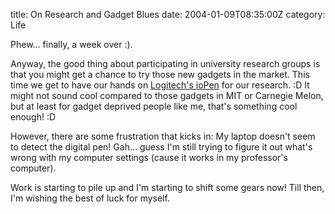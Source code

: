 title: On Research and Gadget Blues
date: 2004-01-09T08:35:00Z
category: Life

Phew… finally, a week over :).

Anyway, the good thing about participating in university research groups is that you might get a chance to try those new gadgets in the market. This time we get to have our hands on [Logitech's ioPen](http://www.logitech.com/index.cfm?page=products/usertype/businesstopics&CRID=1912&parentCRID=267&contentID=7333&countryid=34&languageid=1) for our research. :D It might not sound cool compared to those gadgets in MIT or Carnegie Melon, but at least for gadget deprived people like me, that's something cool enough! :D

However, there are some frustration that kicks in: My laptop doesn't seem to detect the digital pen! Gah… guess I'm still trying to figure it out what's wrong with my computer settings (cause it works in my professor's computer).

Work is starting to pile up and I'm starting to shift some gears now! Till then, I'm wishing the best of luck for myself.

